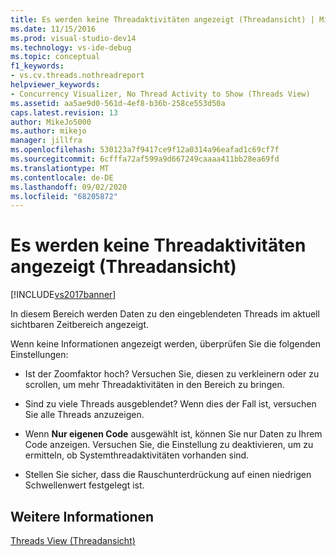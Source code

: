 ```yaml
---
title: Es werden keine Threadaktivitäten angezeigt (Threadansicht) | Microsoft-Dokumentation
ms.date: 11/15/2016
ms.prod: visual-studio-dev14
ms.technology: vs-ide-debug
ms.topic: conceptual
f1_keywords:
- vs.cv.threads.nothreadreport
helpviewer_keywords:
- Concurrency Visualizer, No Thread Activity to Show (Threads View)
ms.assetid: aa5ae9d0-561d-4ef8-b36b-258ce553d50a
caps.latest.revision: 13
author: MikeJo5000
ms.author: mikejo
manager: jillfra
ms.openlocfilehash: 530123a7f9417ce9f12a0314a96eafad1c69cf7f
ms.sourcegitcommit: 6cfffa72af599a9d667249caaaa411bb28ea69fd
ms.translationtype: MT
ms.contentlocale: de-DE
ms.lasthandoff: 09/02/2020
ms.locfileid: "68205872"
---
```

# <a name="no-thread-activity-to-show-threads-view"></a>Es werden keine Threadaktivitäten angezeigt (Threadansicht)
[!INCLUDE[vs2017banner](../includes/vs2017banner.md)]

In diesem Bereich werden Daten zu den eingeblendeten Threads im aktuell sichtbaren Zeitbereich angezeigt.  
  
 Wenn keine Informationen angezeigt werden, überprüfen Sie die folgenden Einstellungen:  
  
- Ist der Zoomfaktor hoch? Versuchen Sie, diesen zu verkleinern oder zu scrollen, um mehr Threadaktivitäten in den Bereich zu bringen.  
  
- Sind zu viele Threads ausgeblendet? Wenn dies der Fall ist, versuchen Sie alle Threads anzuzeigen.  
  
- Wenn **Nur eigenen Code** ausgewählt ist, können Sie nur Daten zu Ihrem Code anzeigen. Versuchen Sie, die Einstellung zu deaktivieren, um zu ermitteln, ob Systemthreadaktivitäten vorhanden sind.  
  
- Stellen Sie sicher, dass die Rauschunterdrückung auf einen niedrigen Schwellenwert festgelegt ist.  
  
## <a name="see-also"></a>Weitere Informationen  
 [Threads View (Threadansicht)](../profiling/threads-view-parallel-performance.md)
